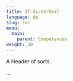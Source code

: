 ```yaml
---
title: IT-Sicherheit
language: de
slug: sec
menu:
  main:
    parent: Competences
weight: 30
---
```


<p class="lead">
   A Header of sorts.
</p>

...
